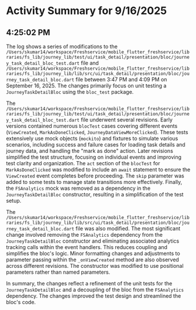 # Activity Summary for 9/16/2025

## 4:25:02 PM
The log shows a series of modifications to the `/Users/skumar14/workspace/Freshservice/mobile_flutter_freshservice/libraries/fs_lib/journey_lib/test/ui/task_detail/presentation/bloc/journey_task_detail_bloc_test.dart` file and `/Users/skumar14/workspace/Freshservice/mobile_flutter_freshservice/libraries/fs_lib/journey_lib/lib/src/ui/task_detail/presentation/bloc/journey_task_detail_bloc.dart` file between 3:47 PM and 4:09 PM on September 16, 2025.  The changes primarily focus on unit testing a `JourneyTaskDetailBloc` using the `bloc_test` package.

The `/Users/skumar14/workspace/Freshservice/mobile_flutter_freshservice/libraries/fs_lib/journey_lib/test/ui/task_detail/presentation/bloc/journey_task_detail_bloc_test.dart` file underwent several revisions.  Early versions contained numerous `blocTest` cases covering different events (`ViewCreated`, `MarkAsDoneClicked`, `JourneyDataViewMoreClicked`).  These tests extensively use mock objects (`mockito`) and fixtures to simulate various scenarios, including success and failure cases for loading task details and journey data, and handling the "mark as done" action.  Later revisions simplified the test structure, focusing on individual events and improving test clarity and organization.  The `act` section of the `blocTest` for `MarkAsDoneClicked` was modified to include an `await` statement to ensure the `ViewCreated` event completes before proceeding. The `skip` parameter was added to some tests to manage state transitions more effectively.  Finally, the `FSAnalytics` mock was removed as a dependency in the `JourneyTaskDetailBloc` constructor, resulting in a simplification of the test setup.


The `/Users/skumar14/workspace/Freshservice/mobile_flutter_freshservice/libraries/fs_lib/journey_lib/lib/src/ui/task_detail/presentation/bloc/journey_task_detail_bloc.dart` file was also modified. The most significant change involved removing the `FSAnalytics` dependency from the `JourneyTaskDetailBloc` constructor and eliminating associated analytics tracking calls within the event handlers.  This reduces coupling and simplifies the bloc's logic.  Minor formatting changes and adjustments to parameter passing within the `_onViewCreated` method are also observed across different revisions.  The constructor was modified to use positional parameters rather than named parameters.

In summary, the changes reflect a refinement of the unit tests for the `JourneyTaskDetailBloc` and a decoupling of the bloc from the `FSAnalytics` dependency. The changes improved the test design and streamlined the bloc's code.
